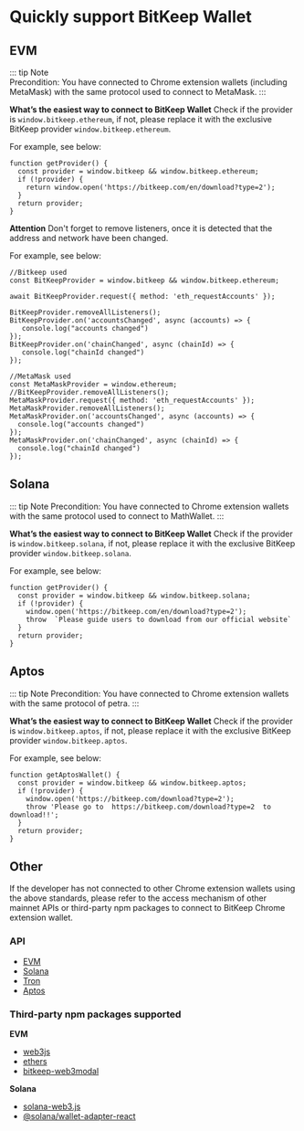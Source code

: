 # Quickly support BitKeep Wallet

## EVM

::: tip Note  
 Precondition:
You have connected to Chrome extension wallets (including MetaMask) with the same protocol used to connect to MetaMask.
:::

**What’s the easiest way to connect to BitKeep Wallet**
 Check if the provider is `window.bitkeep.ethereum`, if not, please replace it with the exclusive BitKeep provider `window.bitkeep.ethereum`.

For example, see below:

```JS
function getProvider() {
  const provider = window.bitkeep && window.bitkeep.ethereum;
  if (!provider) {
    return window.open('https://bitkeep.com/en/download?type=2');
  }
  return provider;
}
```

**Attention**
Don't forget to remove listeners, once it is detected that the address and network have been changed.

For example, see below:

```JS
//Bitkeep used
const BitKeepProvider = window.bitkeep && window.bitkeep.ethereum;

await BitKeepProvider.request({ method: 'eth_requestAccounts' });

BitKeepProvider.removeAllListeners();
BitKeepProvider.on('accountsChanged', async (accounts) => {
   console.log("accounts changed")
});
BitKeepProvider.on('chainChanged', async (chainId) => {
   console.log("chainId changed")
});

//MetaMask used
const MetaMaskProvider = window.ethereum;
//BitKeepProvider.removeAllListeners();
MetaMaskProvider.request({ method: 'eth_requestAccounts' });
MetaMaskProvider.removeAllListeners();
MetaMaskProvider.on('accountsChanged', async (accounts) => {
  console.log("accounts changed")
});
MetaMaskProvider.on('chainChanged', async (chainId) => {
  console.log("chainId changed")
});
```

## Solana

::: tip Note
Precondition:
You have connected to Chrome extension wallets with the same protocol used to connect to MathWallet.
:::

**What’s the easiest way to connect to BitKeep Wallet**
 Check if the provider is `window.bitkeep.solana`, if not, please replace it with the exclusive BitKeep provider `window.bitkeep.solana`.

For example, see below:

```JS
function getProvider() {
  const provider = window.bitkeep && window.bitkeep.solana;
  if (!provider) {
    window.open('https://bitkeep.com/en/download?type=2');
    throw  `Please guide users to download from our official website`
  }
  return provider;
}
```

## Aptos

::: tip Note 
Precondition:
You have connected to Chrome extension wallets with the same protocol of petra.
:::

**What’s the easiest way to connect to BitKeep Wallet**
 Check if the provider is `window.bitkeep.aptos`, if not, please replace it with the exclusive BitKeep provider `window.bitkeep.aptos`.

For example, see below:

```JS
function getAptosWallet() {
  const provider = window.bitkeep && window.bitkeep.aptos;
  if (!provider) {
    window.open('https://bitkeep.com/download?type=2');
    throw 'Please go to  https://bitkeep.com/download?type=2  to download!!';
  }
  return provider;
}
```

## Other

If the developer has not connected to other Chrome extension wallets using the above standards, please refer to the access mechanism of other mainnet APIs or third-party npm packages to connect to BitKeep Chrome extension wallet.

### API

- [EVM](/guide/wallet/ethereum.html)
- [Solana](/guide/wallet/solana.html)
- [Tron](/guide/wallet/tron.html)
- [Aptos](/guide/wallet/aptos.html)

### Third-party npm packages supported

**EVM**

- [web3js](https://www.npmjs.com/package/web3)
- [ethers](https://www.npmjs.com/package/ethers)
- [bitkeep-web3modal](https://www.npmjs.com/package/bitkeep-web3modal)

**Solana**

- [solana-web3.js](https://solana-labs.github.io/solana-web3.js/)
- [@solana/wallet-adapter-react](https://www.npmjs.com/package/@solana/wallet-adapter-react)
